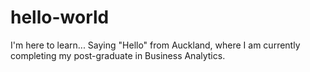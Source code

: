 # hello-world
I'm here to learn...
Saying "Hello" from Auckland, where I am currently completing my post-graduate in Business Analytics. 
